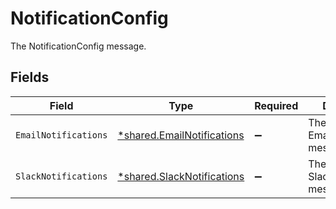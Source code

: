 # NotificationConfig

The NotificationConfig message.


## Fields

| Field                                                                          | Type                                                                           | Required                                                                       | Description                                                                    |
| ------------------------------------------------------------------------------ | ------------------------------------------------------------------------------ | ------------------------------------------------------------------------------ | ------------------------------------------------------------------------------ |
| `EmailNotifications`                                                           | [*shared.EmailNotifications](../../../pkg/models/shared/emailnotifications.md) | :heavy_minus_sign:                                                             | The EmailNotifications message.                                                |
| `SlackNotifications`                                                           | [*shared.SlackNotifications](../../../pkg/models/shared/slacknotifications.md) | :heavy_minus_sign:                                                             | The SlackNotifications message.                                                |